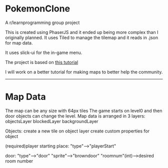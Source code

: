 # PokemonClone
A r/learnprogramming group project

This is created using PhaserJS and it ended up being more complex than I originally planned.
It uses Tiled to manage the tilemap and it reads in .json for map data.

It uses slick-ui for the in-game menu.

The project is based on [this tutorial](https://gamedevacademy.org/html5-phaser-tutorial-top-down-games-with-tiled) 

I will work on a better tutorial for making maps to better help the community.

----------------------------------------------------------------------
# Map Data
The map can be any size with 64px tiles
The game starts on level0 and then door objects can change the level.
Map data is arranged in 3 layers:
objectsLayer
blockedLayer
backgroundLayer

Objects:
create a new tile on object layer
create custom properties for object

(required)player starting place:
"type"-->"playerStart"

door:
"type"-->"door"
"sprite"-->"browndoor"
"roomnum"(int)-->desired room number
